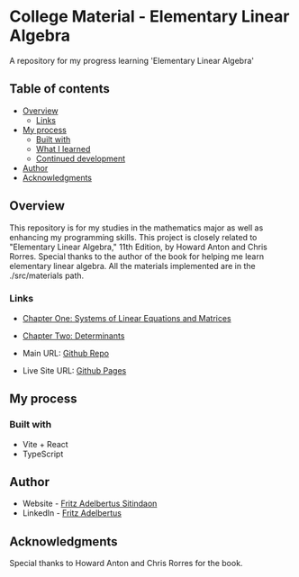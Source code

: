 # College Material - Elementary Linear Algebra

A repository for my progress learning 'Elementary Linear Algebra'

## Table of contents

- [Overview](#overview)
  - [Links](#links)
- [My process](#my-process)
  - [Built with](#built-with)
  - [What I learned](#what-i-learned)
  - [Continued development](#continued-development)
- [Author](#author)
- [Acknowledgments](#acknowledgments)

## Overview

This repository is for my studies in the mathematics major as well as enhancing my programming skills. This project is closely related to "Elementary Linear Algebra," 11th Edition, by Howard Anton and Chris Rorres. Special thanks to the author of the book for helping me learn elementary linear algebra. All the materials implemented are in the ./src/materials path.


### Links

- [Chapter One: Systems of Linear Equations and Matrices](https://github.com/fritzadelbertus/CM_Elementary-Linear-Algebra/tree/main/src/materials/chapter1/chapter1.ts)
- [Chapter Two: Determinants](https://github.com/fritzadelbertus/CM_Elementary-Linear-Algebra/tree/main/src/materials/chapter2/chapter2.ts)

- Main URL: [Github Repo]()
- Live Site URL: [Github Pages]()

## My process

### Built with

- Vite + React
- TypeScript

## Author

- Website - [Fritz Adelbertus Sitindaon](https://www.furitsu.site)
- LinkedIn - [Fritz Adelbertus](https://www.linkedin.com/in/fritzadelbertus/)

## Acknowledgments

Special thanks to Howard Anton and Chris Rorres for the book.
